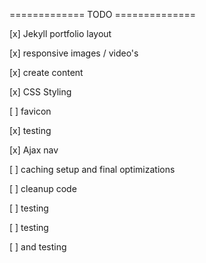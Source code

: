============= TODO ============== 

[x] Jekyll portfolio layout

[x] responsive images / video's

[x] create content

[x] CSS Styling

[ ] favicon

[x] testing

[x] Ajax nav

[ ] caching setup and final optimizations

[ ] cleanup code

[ ] testing

[ ] testing

[ ] and testing
